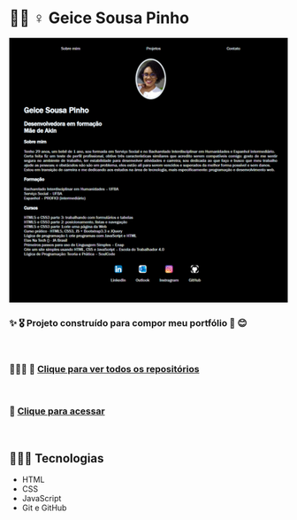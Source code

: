 # 👩🏿 ♀️ Geice Sousa Pinho

![miniatura da página](./geice-sousa.github.io_meu-perfil_.png)

### ✨ 🎖️ Projeto construído para compor meu portfólio 🌺 😊

<br>

### 👩🏾‍💼 💼 [Clique para ver todos os repositórios](https://github.com/Geice-Sousa?tab=repositories)

<br>

### 🎯 [Clique para acessar](https://geice-sousa.github.io/meu-perfil/)

<br>

## 👩🏾‍💻 Tecnologias
- HTML
- CSS
- JavaScript
- Git e GitHub